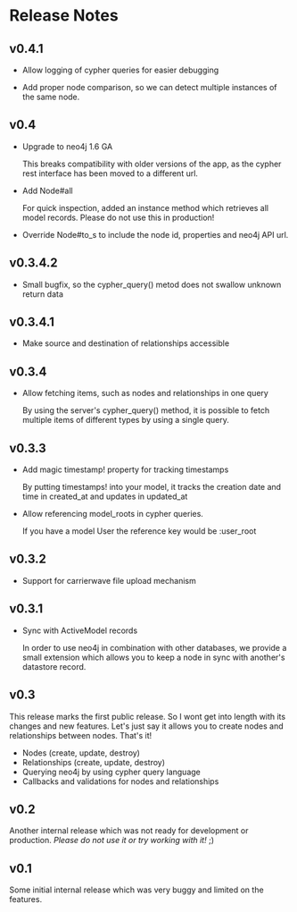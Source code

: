 # Release Notes

## v0.4.1

* Allow logging of cypher queries for easier debugging

* Add proper node comparison, so we can detect multiple instances of the same node.

## v0.4

* Upgrade to neo4j 1.6 GA

  This breaks compatibility with older versions of the app, as the cypher rest interface
  has been moved to a different url.

* Add Node#all
  
  For quick inspection, added an instance method which retrieves all model records. Please 
  do not use this in production!

* Override Node#to_s to include the node id, properties and neo4j API url.

## v0.3.4.2

* Small bugfix, so the cypher_query() metod does not swallow unknown return data

## v0.3.4.1

* Make source and destination of relationships accessible

## v0.3.4

* Allow fetching items, such as nodes and relationships in one query
  
  By using the server's cypher_query() method, it is possible to fetch 
  multiple items of different types by using a single query.

## v0.3.3

* Add magic timestamp! property for tracking timestamps

  By putting timestamps! into your model, it tracks the creation date and 
  time in created\_at and updates in updated\_at

* Allow referencing model_roots in cypher queries.

  If you have a model User the reference key would be :user_root

## v0.3.2

* Support for carrierwave file upload mechanism

## v0.3.1

* Sync with ActiveModel records

  In order to use neo4j in combination with other databases, we provide a 
  small extension which allows you to keep a node in sync with another's 
  datastore record.

## v0.3

This release marks the first public release. So I wont get into length 
with its changes and new features. Let's just say it allows you to create
nodes and relationships between nodes. That's it!

* Nodes (create, update, destroy)
* Relationships (create, update, destroy)
* Querying neo4j by using cypher query language
* Callbacks and validations for nodes and relationships

## v0.2

Another internal release which was not ready for development or production.
_Please do not use it or try working with it!_ ;)

## v0.1

Some initial internal release which was very buggy and limited on the features.
